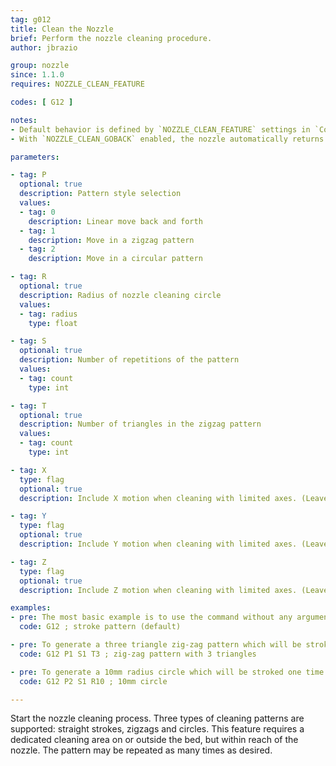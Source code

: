 ```yaml
---
tag: g012
title: Clean the Nozzle
brief: Perform the nozzle cleaning procedure.
author: jbrazio

group: nozzle
since: 1.1.0
requires: NOZZLE_CLEAN_FEATURE

codes: [ G12 ]

notes:
- Default behavior is defined by `NOZZLE_CLEAN_FEATURE` settings in `Configuration.h`.
- With `NOZZLE_CLEAN_GOBACK` enabled, the nozzle automatically returns to the XYZ position before `G12`.

parameters:

- tag: P
  optional: true
  description: Pattern style selection
  values:
  - tag: 0
    description: Linear move back and forth
  - tag: 1
    description: Move in a zigzag pattern
  - tag: 2
    description: Move in a circular pattern

- tag: R
  optional: true
  description: Radius of nozzle cleaning circle
  values:
  - tag: radius
    type: float

- tag: S
  optional: true
  description: Number of repetitions of the pattern
  values:
  - tag: count
    type: int

- tag: T
  optional: true
  description: Number of triangles in the zigzag pattern
  values:
  - tag: count
    type: int

- tag: X
  type: flag
  optional: true
  description: Include X motion when cleaning with limited axes. (Leave out `X`, `Y`, and `Z` for non-limited cleaning.)

- tag: Y
  type: flag
  optional: true
  description: Include Y motion when cleaning with limited axes. (Leave out `X`, `Y`, and `Z` for non-limited cleaning.)

- tag: Z
  type: flag
  optional: true
  description: Include Z motion when cleaning with limited axes. (Leave out `X`, `Y`, and `Z` for non-limited cleaning.)

examples:
- pre: The most basic example is to use the command without any arguments, this will default to a stroke based pattern which will be stroked `NOZZLE_CLEAN_STROKES` times.
  code: G12 ; stroke pattern (default)

- pre: To generate a three triangle zig-zag pattern which will be stroked one time use the following command.
  code: G12 P1 S1 T3 ; zig-zag pattern with 3 triangles

- pre: To generate a 10mm radius circle which will be stroked one time use the following command.
  code: G12 P2 S1 R10 ; 10mm circle

---
```


Start the nozzle cleaning process. Three types of cleaning patterns are supported: straight strokes, zigzags and circles. This feature requires a dedicated cleaning area on or outside the bed, but within reach of the nozzle. The pattern may be repeated as many times as desired.
